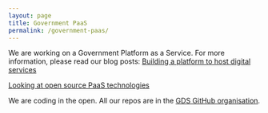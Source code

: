 ```yaml
---
layout: page
title: Government PaaS
permalink: /government-paas/
---
```

We are working on a Government Platform as a Service. For more information,
please read our blog posts:
[Building a platform to host digital services](https://gds.blog.gov.uk/2015/09/08/building-a-platform-to-host-digital-services/)

[Looking at open source PaaS
technologies](https://gdstechnology.blog.gov.uk/2015/10/27/looking-at-open-source-paas-technologies/)

We are coding in the open. All our repos are in the [GDS GitHub
organisation](https://github.com/alphagov/).

